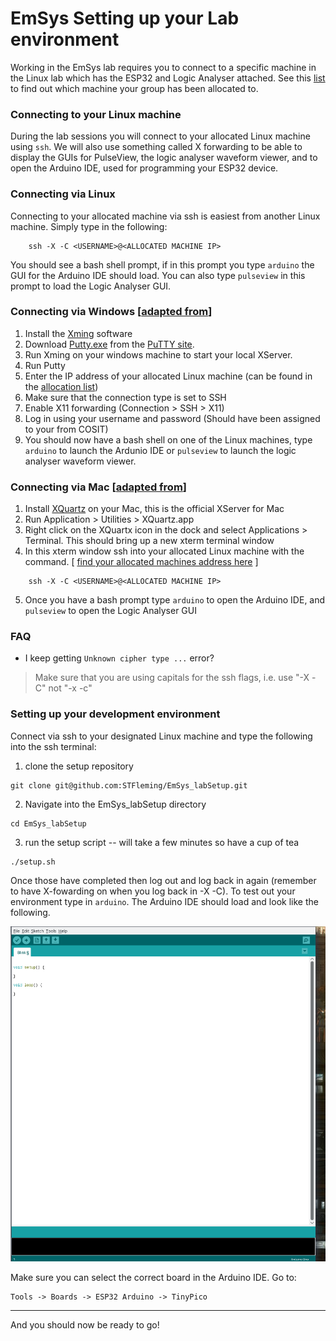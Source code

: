 # EmSys Setting up your Lab environment 

Working in the EmSys lab requires you to connect to a specific machine in the Linux lab which has the ESP32 and Logic Analyser attached. 
See this [list](https://github.com/STFleming/EmSys_labSetup/tree/main/allocations) to find out which machine your group has been allocated to. 

### Connecting to your Linux machine

During the lab sessions you will connect to your allocated Linux machine using ```ssh```. We will also use something called X forwarding to be able to display the GUIs for PulseView, the logic analyser waveform viewer, and to open the Arduino IDE, used for programming your ESP32 device. 

### Connecting via Linux
Connecting to your allocated machine via ssh is easiest from another Linux machine. Simply type in the following:

``` 
    ssh -X -C <USERNAME>@<ALLOCATED MACHINE IP>
```

You should see a bash shell prompt, if in this prompt you type ```arduino``` the GUI for the Arduino IDE should load. You can also type ```pulseview``` in this prompt to load the Logic Analyser GUI.

### Connecting via Windows [[adapted from](https://uisapp2.iu.edu/confluence-prd/pages/viewpage.action?pageId=280461906)]
1. Install the [Xming](http://sourceforge.net/projects/xming/) software
2. Download [Putty.exe](http://the.earth.li/~sgtatham/putty/latest/x86/putty.exe) from the [PuTTY site](http://www.chiark.greenend.org.uk/~sgtatham/putty/).
3. Run Xming on your windows machine to start your local XServer.
4. Run Putty
5. Enter the IP address of your allocated Linux machine (can be found in the [allocation list](https://github.com/STFleming/EmSys_labSetup/tree/main/allocations))
6. Make sure that the connection type is set to SSH
7. Enable X11 forwarding (Connection > SSH > X11)
8. Log in using your username and password (Should have been assigned to your from COSIT)
9. You should now have a bash shell on one of the Linux machines, type ```arduino``` to launch the Ardunio IDE or ```pulseview``` to launch the logic analyser waveform viewer.

### Connecting via Mac [[adapted from](https://uisapp2.iu.edu/confluence-prd/pages/viewpage.action?pageId=280461906)]
1. Install [XQuartz](http://xquartz.macosforge.org/) on your Mac, this is the official XServer for Mac
2. Run Application > Utilities > XQuartz.app
3. Right click on the XQuartx icon in the dock and select Applications > Terminal. This should bring up a new xterm terminal window
4. In this xterm window ssh into your allocated Linux machine with the command. [ [find your allocated machines address here](https://github.com/STFleming/EmSys_labSetup/tree/main/allocations) ] 
``` 
    ssh -X -C <USERNAME>@<ALLOCATED MACHINE IP>
```
5. Once you have a bash prompt type ```arduino``` to open the Arduino IDE, and ```pulseview``` to open the Logic Analyser GUI

### FAQ
* I keep getting ``Unknown cipher type ...`` error? 
> Make sure that you are using capitals for the ssh flags, i.e. use "-X -C" not "-x -c"

### Setting up your development environment

Connect via ssh to your designated Linux machine and type the following into the ssh terminal:
1. clone the setup repository
```
git clone git@github.com:STFleming/EmSys_labSetup.git
```
2. Navigate into the EmSys_labSetup directory
```
cd EmSys_labSetup
```
3. run the setup script -- will take a few minutes so have a cup of tea
```
./setup.sh
```

Once those have completed then log out and log back in again (remember to have X-fowarding on when you log back in -X -C). To test out your environment type in ```arduino```. The Arduino IDE should load and look like the following.

![](imgs/1.png)

Make sure you can select the correct board in the Arduino IDE. Go to:

```
Tools -> Boards -> ESP32 Arduino -> TinyPico
```

-----------------------------------------

And you should now be ready to go!
